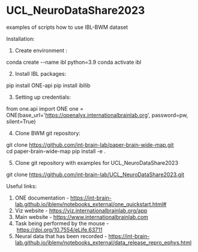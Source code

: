 # UCL_NeuroDataShare2023
examples of scripts how to use IBL-BWM dataset

Installation:
1. Create environment :

conda create --name ibl python=3.9
conda activate ibl

2. Install IBL packages:

pip install ONE-api
pip install ibllib

3. Setting up credentials:

from one.api import ONE
one = ONE(base_url='https://openalyx.internationalbrainlab.org', password=pw, silent=True)

4. Clone BWM  git repository:

git clone https://github.com/int-brain-lab/paper-brain-wide-map.git
cd paper-brain-wide-map
pip install -e .

5. Clone git repository with examples for UCL_NeuroDataShare2023

git clone https://github.com/int-brain-lab/UCL_NeuroDataShare2023.git

Useful links:

1. ONE documentation - https://int-brain-lab.github.io/iblenv/notebooks_external/one_quickstart.html#
2. Viz website - https://viz.internationalbrainlab.org/app
3. Main website - https://www.internationalbrainlab.com
4. Task being performed by the mouse - https://doi.org/10.7554/eLife.63711
5. Neural data that has been recorded - https://int-brain-lab.github.io/iblenv/notebooks_external/data_release_repro_ephys.html
